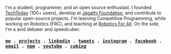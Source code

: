 <!-- markdownlint-disable-next-line -->
I'm a student, programmer, and an open source enthusiast. I founded [TechToday](https://github.com/bharadwajduggaraju/techtoday) (100+ users), develop at [Jagathi Foundation](https://github.com/bharadwajduggaraju/jf), and contribute to popular open-source projects. I'm learning Competitive Programming, while working on Robotics (FRC), and teaching at [Robotics For All](https://roboticsforall.us). On the side, I'm a avid debater and speedcuber.

<h4>
  <samp>
    <a href="https://bharadwaj.duggaraju.com">me</a> .
    <a href="https://bharadwaj.duggaraju.com/#projects">projects</a> .
    <a href="https://www.linkedin.com/in/bharadwajduggaraju/">linkedin</a> .
    <a href="https://twitter.com/techyybd">tweets</a> .
    <a href="https://instagram.com/bharadwaj.dugg">instagram</a> .
    <a href="https://www.facebook.com/bharadwaj.duggaraju">facebook</a> .
    <a href="mailto:bharadwaj.duggaraju@outlook.com">email</a> .
    <a href="https://www.npmjs.com/~bharadwajduggaraju">npm</a> .
    <a href="https://www.youtube.com/channel/UCJy6nune_gskx_ZeA_rar1w">youtube</a> .
    <a href="https://www.worldcubeassociation.org/persons/2017DUGG01">cubing</a> 
  </samp>
</h4>

